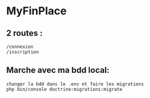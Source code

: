 # MyFinPlace

## 2 routes :
    /connexion
    /inscription

## Marche avec ma bdd local: 
    changer la bdd dans le .env et faire les migrations
    php bin/console doctrine:migrations:migrate
